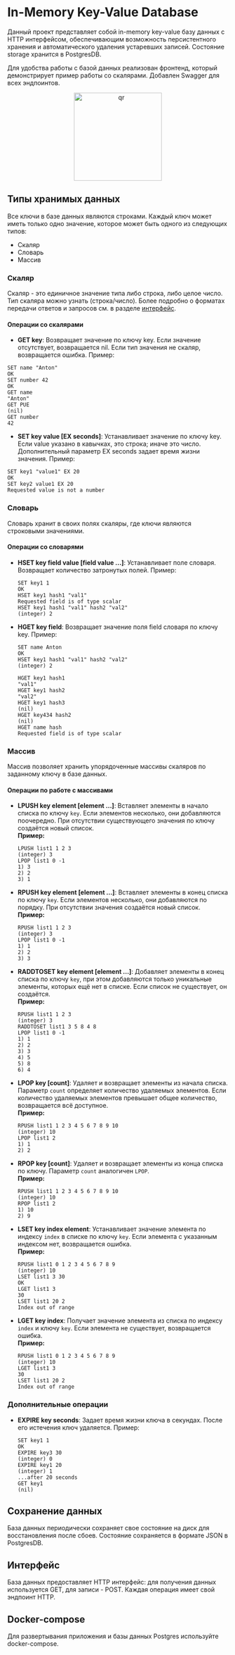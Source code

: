 # In-Memory Key-Value Database

Данный проект представляет собой in-memory key-value базу данных с HTTP интерфейсом, обеспечивающим возможность персистентного хранения и автоматического удаления устаревших записей. Состояние storage хранится в PostgresDB.

Для удобства работы с базой данных реализован фронтенд, который демонстрирует пример работы со скалярами. Добавлен Swagger для всех эндпоинтов.

<p align="center">
 <img width="200px" src="https://github.com/jon/coolproject/raw/master/image/image.png](https://github.com/ghgqwer/Key-Value-data-base/blob/main/img/sample_front.jpeg" alt="qr"/>
</p>

## Типы хранимых данных

Все ключи в базе данных являются строками. Каждый ключ может иметь только одно значение, которое может быть одного из следующих типов:

- Скаляр
- Словарь
- Массив

### Скаляр

Скаляр - это единичное значение типа либо строка, либо целое число. Тип скаляра можно узнать (строка/число). Более подробно о форматах передачи ответов и запросов см. в разделе [интерфейс](#интерфейс).

#### Операции со скалярами

- **GET key**: Возвращает значение по ключу key. Если значение отсутствует, возвращается nil. Если тип значения не скаляр, возвращается ошибка.
  Пример:
```
SET name "Anton"
OK
SET number 42
OK
GET name
"Anton"
GET PUE
(nil)
GET number
42
  ```

- **SET key value [EX seconds]**: Устанавливает значение по ключу key. Если value указано в кавычках, это строка; иначе это число. Дополнительный параметр EX seconds задает время жизни значения.
  Пример:
```
SET key1 "value1" EX 20
OK
SET key2 value1 EX 20
Requested value is not a number
```

### Словарь

Словарь хранит в своих полях скаляры, где ключи являются строковыми значениями.

#### Операции со словарями

- **HSET key field value [field value ...]**: Устанавливает поле словаря. Возвращает количество затронутых полей.
  Пример:
  ```
  SET key1 1
  OK
  HSET key1 hash1 "val1"
  Requested field is of type scalar
  HSET key1 hash1 "val1" hash2 "val2"
  (integer) 2
  ```

- **HGET key field**: Возвращает значение поля field словаря по ключу key.
  Пример:
  ```
  SET name Anton
  OK
  HSET key1 hash1 "val1" hash2 "val2"
  (integer) 2

  HGET key1 hash1
  "val1"
  HGET key1 hash2 
  "val2"
  HGET key1 hash3
  (nil)
  HGET key434 hash2
  (nil)
  HGET name hash
  Requested field is of type scalar
  ```

### Массив

Массив позволяет хранить упорядоченные массивы скаляров по заданному ключу в базе данных.

#### Операции по работе с массивами

- **LPUSH key element [element ...]**: Вставляет элементы в начало списка по ключу `key`. Если элементов несколько, они добавляются поочередно. При отсутствии существующего значения по ключу создаётся новый список.  
  **Пример:**
  ```plaintext
  LPUSH list1 1 2 3
  (integer) 3
  LPOP list1 0 -1
  1) 3
  2) 2
  3) 1
  ```

- **RPUSH key element [element ...]**: Вставляет элементы в конец списка по ключу `key`. Если элементов несколько, они добавляются по порядку. При отсутствии значения создаётся новый список.  
  **Пример:**
  ```plaintext
  RPUSH list1 1 2 3
  (integer) 3
  LPOP list1 0 -1
  1) 1
  2) 2
  3) 3
  ```

- **RADDTOSET key element [element ...]**: Добавляет элементы в конец списка по ключу `key`, при этом добавляются только уникальные элементы, которых ещё нет в списке. Если список не существует, он создаётся.  
  **Пример:**
  ```plaintext
  RPUSH list1 1 2 3
  (integer) 3
  RADDTOSET list1 3 5 8 4 8
  LPOP list1 0 -1
  1) 1
  2) 2
  3) 3
  4) 5
  5) 8
  6) 4
  ```

- **LPOP key [count]**: Удаляет и возвращает элементы из начала списка. Параметр `count` определяет количество удаляемых элементов. Если количество удаляемых элементов превышает общее количество, возвращается всё доступное.  
  **Пример:**
  ```plaintext
  RPUSH list1 1 2 3 4 5 6 7 8 9 10
  (integer) 10
  LPOP list1 2
  1) 1
  2) 2
  ```

- **RPOP key [count]**: Удаляет и возвращает элементы из конца списка по ключу. Параметр `count` аналогичен `LPOP`.  
  **Пример:**
  ```plaintext
  RPUSH list1 1 2 3 4 5 6 7 8 9 10
  (integer) 10
  RPOP list1 2
  1) 10
  2) 9
  ```

- **LSET key index element**: Устанавливает значение элемента по индексу `index` в списке по ключу `key`. Если элемента с указанным индексом нет, возвращается ошибка.  
  **Пример:**
  ```plaintext
  RPUSH list1 0 1 2 3 4 5 6 7 8 9
  (integer) 10
  LSET list1 3 30
  OK
  LGET list1 3
  30
  LSET list1 20 2
  Index out of range
  ```

- **LGET key index**: Получает значение элемента из списка по индексу `index` и ключу `key`. Если элемента не существует, возвращается ошибка.  
  **Пример:**
  ```plaintext
  RPUSH list1 0 1 2 3 4 5 6 7 8 9
  (integer) 10
  LGET list1 3
  30
  LSET list1 20 2
  Index out of range
  ```
### Дополнительные операции

- **EXPIRE key seconds**: Задает время жизни ключа в секундах. После его истечения ключ удаляется.
  Пример:
  ```
  SET key1 1   
  OK
  EXPIRE key3 30
  (integer) 0
  EXPIRE key1 20
  (integer) 1
  ...after 20 seconds
  GET key1
  (nil)
  ```

## Сохранение данных

База данных периодически сохраняет свое состояние на диск для восстановления после сбоев. Состояние сохраняется в формате JSON в PostgresDB.

## Интерфейс

База данных предоставляет HTTP интерфейс: для получения данных используется GET, для записи - POST. Каждая операция имеет свой эндпоинт HTTP. 

## Docker-compose

Для развертывания приложения и базы данных Postgres используйте docker-compose.

